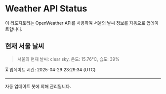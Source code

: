 
# Weather API Status

이 리포지토리는 OpenWeather API를 사용하여 서울의 날씨 정보를 자동으로 업데이트합니다.

## 현재 서울 날씨
> 서울의 현재 날씨: clear sky, 온도: 15.76°C, 습도: 39%

⏳ 업데이트 시간: 2025-04-29 23:29:34 (UTC)

---
자동 업데이트 봇에 의해 관리됩니다.
